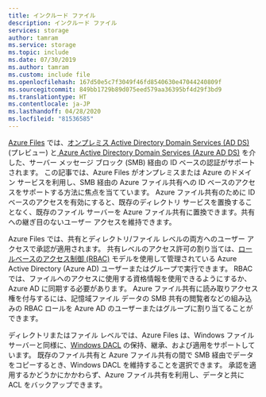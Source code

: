 ```yaml
---
title: インクルード ファイル
description: インクルード ファイル
services: storage
author: tamram
ms.service: storage
ms.topic: include
ms.date: 07/30/2019
ms.author: tamram
ms.custom: include file
ms.openlocfilehash: 167d50e5c7f3049f46fd8540630e47044240809f
ms.sourcegitcommit: 849bb1729b89d075eed579aa36395bf4d29f3bd9
ms.translationtype: HT
ms.contentlocale: ja-JP
ms.lasthandoff: 04/28/2020
ms.locfileid: "81536585"
---
```

[Azure Files](../articles/storage/files/storage-files-introduction.md) では、[オンプレミス Active Directory Domain Services (AD DS)](https://docs.microsoft.com/windows-server/identity/ad-ds/get-started/virtual-dc/active-directory-domain-services-overview) (プレビュー) と[ Azure Active Directory Domain Services (Azure AD DS)](../articles/active-directory-domain-services/overview.md) を介した、サーバー メッセージ ブロック (SMB) 経由の ID ベースの認証がサポートされます。 この記事では、Azure Files がオンプレミスまたは Azure のドメイン サービスを利用し、SMB 経由の Azure ファイル共有への ID ベースのアクセスをサポートする方法に焦点を当てています。 Azure ファイル共有のために ID ベースのアクセスを有効にすると、既存のディレクトリ サービスを置換することなく、既存のファイル サーバーを Azure ファイル共有に置換できます。共有への継ぎ目のないユーザー アクセスを維持できます。 

Azure Files では、共有とディレクトリ/ファイル レベルの両方へのユーザー アクセスで承認が適用されます。 共有レベルのアクセス許可の割り当ては、[ロールベースのアクセス制御 (RBAC)](../articles/role-based-access-control/overview.md) モデルを使用して管理されている Azure Active Directory (Azure AD) ユーザーまたはグループで実行できます。 RBAC では、ファイルへのアクセスに使用する資格情報を使用できるようにするか、Azure AD に同期する必要があります。 Azure ファイル共有に読み取りアクセス権を付与するには、記憶域ファイル データの SMB 共有の閲覧者などの組み込みの RBAC ロールを Azure AD のユーザーまたはグループに割り当てることができます。

ディレクトリまたはファイル レベルでは、Azure Files は、Windows ファイル サーバーと同様に、[Windows DACL](https://docs.microsoft.com/windows/win32/secauthz/access-control-lists) の保持、継承、および適用をサポートしています。 既存のファイル共有と Azure ファイル共有の間で SMB 経由でデータをコピーするとき、Windows DACL を維持することを選択できます。 承認を適用するかどうかにかかわらず、Azure ファイル共有を利用し、データと共に ACL をバックアップできます。 
